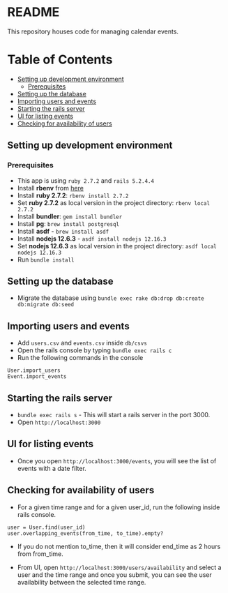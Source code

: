 # README

This repository houses code for managing calendar events.

Table of Contents
=================
* [Setting up development environment](#setting-up-development-environment)
  * [Prerequisites](#prerequisites)
* [Setting up the database](#setting-up-the-database)
* [Importing users and events](#importing-users-and-events)
* [Starting the rails server](#starting-the-rails-server)
* [UI for listing events](#ui-for-listing-events)
* [Checking for availability of users](#checking-for-availability-of-users)



## Setting up development environment

### Prerequisites

* This app is using `ruby 2.7.2` and `rails 5.2.4.4`
* Install **rbenv** from [here](https://www.digitalocean.com/community/tutorials/how-to-install-ruby-on-rails-with-rbenv-on-ubuntu-14-04)
* Install **ruby 2.7.2**: `rbenv install 2.7.2`
* Set **ruby 2.7.2** as local version in the project directory: `rbenv local 2.7.2`
* Install **bundler**: `gem install bundler`
* Install **pg**: `brew install postgresql`
* Install **asdf** - `brew install asdf`
* Install **nodejs 12.6.3** - `asdf install nodejs 12.16.3`
* Set **nodejs 12.6.3** as local version in the project directory: `asdf local nodejs 12.16.3`
* Run `bundle install`

## Setting up the database

* Migrate the database using `bundle exec rake db:drop db:create db:migrate db:seed`

## Importing users and events

* Add `users.csv` and `events.csv` inside `db/csvs`
* Open the rails console by typing `bundle exec rails c`
* Run the following commands in the console
```
User.import_users
Event.import_events
```

## Starting the rails server

* `bundle exec rails s` - This will start a rails server in the port 3000.
* Open `http://localhost:3000`

## UI for listing events

* Once you open `http://localhost:3000/events`, you will see the list of events with a date filter.

## Checking for availability of users

* For a given time range and for a given user_id, run the following inside rails console.
```
user = User.find(user_id)
user.overlapping_events(from_time, to_time).empty?
```

* If you do not mention to_time, then it will consider end_time as 2 hours from from_time.

* From UI, open `http://localhost:3000/users/availability` and select a user and the time range and once you submit, you can see the user availability between the selected time range.